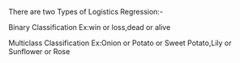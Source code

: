 There are two Types of Logistics Regression:-

Binary Classification Ex:win or loss,dead or alive

Multiclass Classification Ex:Onion or Potato or Sweet Potato,Lily or Sunflower or Rose
